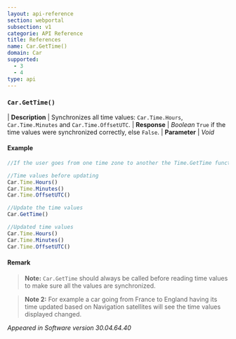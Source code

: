 ```yaml
---
layout: api-reference
section: webportal
subsection: v1
categorie: API Reference
title: References
name: Car.GetTime()
domain: Car
supported:
  - 3
  - 4
type: api
---
```


### `Car.GetTime()`

| **Description** | Synchronizes all time values: `Car.Time.Hours`, `Car.Time.Minutes` and `Car.Time.OffsetUTC`.
| **Response** | *Boolean*  `True` if the time values were synchronized correctly, else `False`.
| **Parameter**   | *Void*

#### Example

```javascript
//If the user goes from one time zone to another the Time.GetTime function will update all time values

//Time values before updating
Car.Time.Hours()
Car.Time.Minutes()
Car.Time.OffsetUTC()

//Update the time values
Car.GetTime()

//Updated time values
Car.Time.Hours()
Car.Time.Minutes()
Car.Time.OffsetUTC()
```
	
#### Remark

>**Note:** `Car.GetTime` should always be called before reading time values to make sure all the values are synchronized.

>**Note 2:** For example a car going from France to England having its time updated based on Navigation satellites  will see the time values displayed changed.

*Appeared in Software version 30.04.64.40*